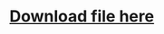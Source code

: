 # [Download file here](https://drive.google.com/file/d/1ZT-BmCt8G4wERxsv3ngDuHKhhBlHKk0x/view?usp=sharing)

